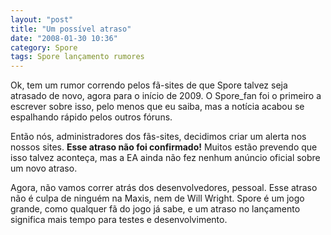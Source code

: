 ```yaml
---
layout: "post"
title: "Um possível atraso"
date: "2008-01-30 10:36"
category: Spore
tags: Spore lançamento rumores
---
```


Ok, tem um rumor correndo pelos fã-sites de que Spore talvez seja atrasado de novo, agora para o início de 2009. O Spore_fan foi o primeiro a escrever sobre isso, pelo menos que eu saiba, mas a notícia acabou se espalhando rápido pelos outros fóruns.

Então nós, administradores dos fãs-sites, decidimos criar um alerta nos nossos sites. **Esse atraso não foi confirmado!** Muitos estão prevendo que isso talvez aconteça, mas a EA ainda não fez nenhum anúncio oficial sobre um novo atraso.

Agora, não vamos correr atrás dos desenvolvedores, pessoal. Esse atraso não é culpa de ninguém na Maxis, nem de Will Wright. Spore é um jogo grande, como qualquer fã do jogo já sabe, e um atraso no lançamento significa mais tempo para testes e desenvolvimento.
